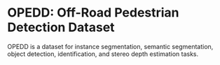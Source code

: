 # OPEDD: Off-Road Pedestrian Detection Dataset

OPEDD is a dataset for instance segmentation, semantic segmentation, object detection, identification, and stereo depth estimation tasks.